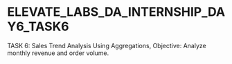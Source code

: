 # ELEVATE_LABS_DA_INTERNSHIP_DAY6_TASK6
TASK 6: Sales Trend Analysis Using Aggregations, Objective: Analyze monthly revenue and order volume.
